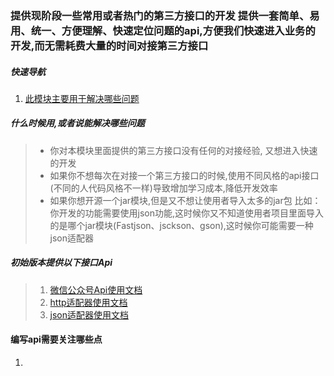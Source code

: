 ### 提供现阶段一些常用或者热门的第三方接口的开发 提供一套简单、易用、统一、方便理解、快速定位问题的api,方便我们快速进入业务的开发,而无需耗费大量的时间对接第三方接口
##### 快速导航
1. [此模块主要用于解决哪些问题](#编写api需要关注哪些点)
##### 什么时候用,或者说能解决哪些问题
>* 你对本模块里面提供的第三方接口没有任何的对接经验, 又想进入快速的开发
>* 如果你不想每次在对接一个第三方接口的时候,使用不同风格的api接口(不同的人代码风格不一样)导致增加学习成本,降低开发效率
>* 如果你想开源一个jar模块,但是又不想让使用者导入太多的jar包 比如：你开发的功能需要使用json功能,这时候你又不知道使用者项目里面导入的是哪个jar模块(Fastjson、jsckson、gson),这时候你可能需要一种json适配器
       
##### 初始版本提供以下接口Api
>1. [微信公众号Api使用文档](/doc/微信公众号Api文档.md)
>2. [http适配器使用文档](/doc/http适配器文档.md)
>3. [json适配器使用文档](/doc/json适配器文档.md)

#### 编写api需要关注哪些点
1. 
